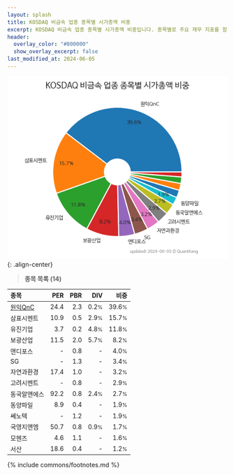 ```yaml
---
layout: splash
title: KOSDAQ 비금속 업종 종목별 시가총액 비중
excerpt: KOSDAQ 비금속 업종 종목별 시가총액 비중입니다. 종목별로 주요 재무 지표를 함께 표시합니다.
header:
  overlay_color: "#800000"
  show_overlay_excerpt: false
last_modified_at: 2024-06-05
---
```



![KOSDAQ 비금속 업종 종목별 시가총액 비중](/stats/sector/images/kosdaq_업종_비금속_종목.png){: .align-center}


> **종목 목록 (14)**<a id="list"></a>

| **종목** | **PER** | **PBR** | **DIV** | **비중** |
| :------- | ------: | ------: | ------: | -------: |
| [원익QnC](/074600/) | 24.4 | 2.3 | 0.2<small>%</small> | 39.6<small>%</small> |
| 삼표시멘트 | 10.9 | 0.5 | 2.9<small>%</small> | 15.7<small>%</small> |
| 유진기업 | 3.7 | 0.2 | 4.8<small>%</small> | 11.8<small>%</small> |
| 보광산업 | 11.5 | 2.0 | 5.7<small>%</small> | 8.2<small>%</small> |
| 앤디포스 | - | 0.8 | - | 4.0<small>%</small> |
| SG | - | 1.3 | - | 3.4<small>%</small> |
| 자연과환경 | 17.4 | 1.0 | - | 3.2<small>%</small> |
| 고려시멘트 | - | 0.8 | - | 2.9<small>%</small> |
| 동국알앤에스 | 92.2 | 0.8 | 2.4<small>%</small> | 2.7<small>%</small> |
| 동양파일 | 8.9 | 0.4 | - | 1.9<small>%</small> |
| 쎄노텍 | - | 1.2 | - | 1.9<small>%</small> |
| 국영지앤엠 | 50.7 | 0.8 | 0.9<small>%</small> | 1.7<small>%</small> |
| 모헨즈 | 4.6 | 1.1 | - | 1.6<small>%</small> |
| 서산 | 18.6 | 0.4 | - | 1.2<small>%</small> |

{% include commons/footnotes.md %}